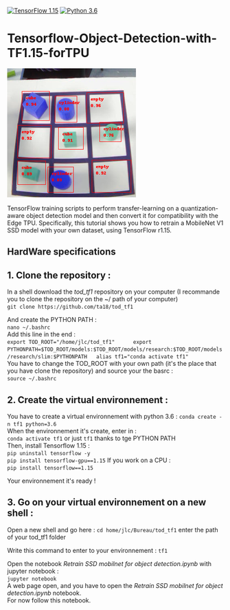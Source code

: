[![TensorFlow 1.15](https://img.shields.io/badge/TensorFlow-1.15-FF6F00?logo=tensorflow)](https://github.com/tensorflow/tensorflow/releases/tag/v1.15.0)
[![Python 3.6](https://img.shields.io/badge/Python-3.6-3776AB)](https://www.python.org/downloads/release/python-360/)

# Tensorflow-Object-Detection-with-TF1.15-forTPU

  ![objectDetection](imageDetection.png)     

TensorFlow training scripts to perform transfer-learning on a quantization-aware object detection model and then convert it for compatibility with the Edge TPU. Specifically, this tutorial shows you how to retrain a MobileNet V1 SSD model with your own dataset, using TensorFlow r1.15.

## HardWare specifications 



## 1. Clone the repository :
In a shell download the *tod_tf1* repository on your computer (I recommande you to clone the repository on the ~/ path of your computer)   
`git clone https://github.com/ta18/tod_tf1`

And create the PYTHON PATH :   
`nano ~/.bashrc`  
Add this line in the end :   
`export TOD_ROOT="/home/jlc/tod_tf1"     
export PYTHONPATH=$TOD_ROOT/models:$TOD_ROOT/models/research:$TOD_ROOT/models/research/slim:$PYTHONPATH  
alias tf1="conda activate tf1"`  
You have to change the TOD_ROOT with your own path (it's the place that you have clone the repository) and source your the basrc :    
`source ~/.bashrc`

## 2. Create the virtual environnement :   
You have to create a virtual environnement with python 3.6 :
`conda create -n tf1 python=3.6`  
When the environnement it's create, enter in :    
`conda activate tf1`  or just `tf1` thanks to tge PYTHON PATH    
Then, install Tensorflow 1.15 :     
`pip uninstall tensorflow -y`    
`pip install tensorflow-gpu==1.15` 
If you work on a CPU :   
`pip install tensorflow==1.15`    

Your environnement it's ready ! 

## 3. Go on your virtual environnement on a new shell :   
Open a new shell and go here : 
`cd home/jlc/Bureau/tod_tf1` enter the path of your tod_tf1 folder    

Write this command to enter to your environnement : 
`tf1`   

Open the notebook *Retrain SSD mobilnet for object detection.ipynb* with jupyter notebook :     
`jupyter notebook`   
A web page open, and you have to open the *Retrain SSD mobilnet for object detection.ipynb* notebook.  
For now follow this notebook.   

